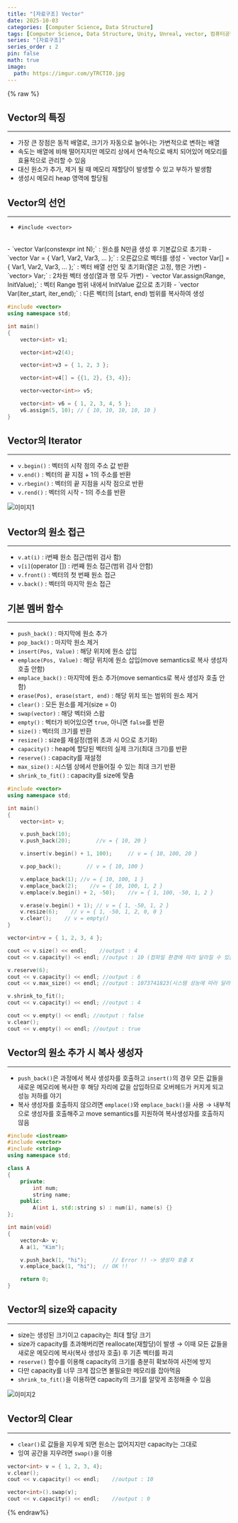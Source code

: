 ```yaml
---
title: "[자료구조] Vector"
date: 2025-10-03
categories: [Computer Science, Data Structure]
tags: [Computer Science, Data Structure, Unity, Unreal, vector, 컴퓨터공학, 자료구조, 유니티, 벡터]
series: "[자료구조]"
series_order : 2
pin: false
math: true
image:
  path: https://imgur.com/yTRCTI0.jpg
---
```


{% raw %}

## Vector의 특징

---

- 가장 큰 장점은 동적 배열로, 크기가 자동으로 늘어나는 가변적으로 변하는 배열
- 속도는 배열에 비해 떨어지지만 메모리 상에서 연속적으로 배치 되어있어 메모리를 효율적으로 관리할 수 있음
- 대신 원소가 추가, 제거 될 때 메모리 재할당이 발생할 수 있고 부하가 발생함
- 생성시 메모리 heap 영역에 할당됨

## Vector의 선언

---

- `#include <vector>`
<br>
- `vector<Type> Var(constexpr int N);` : 원소를 N만큼 생성 후 기본값으로 초기화
- `vector<Type> Var = { Var1, Var2, Var3, ... };` : 오른값으로 벡터를 생성
- `vector<Type> Var[] = { Var1, Var2, Var3, ... };` : 벡터 배열 선언 및 초기화(열은 고정, 행은 가변)
- `vector<vector<Type>> Var;` : 2차원 벡터 생성(열과 행 모두 가변)
- `vector<Type> Var.assign(Range, InitValue);` : 벡터 Range 범위 내에서 InitValue 값으로 초기화
- `vector<Type> Var(iter_start, iter_end);` : 다른 벡터의 [start, end) 범위를 복사하여 생성

```cpp
#include <vector>
using namespace std;

int main()
{
    vector<int> v1;

    vector<int>v2(4);

    vector<int>v3 = { 1, 2, 3 };

    vector<int>v4[] = {{1, 2}, {3, 4}};

    vector<vector<int>> v5;

    vector<int> v6 = { 1, 2, 3, 4, 5 };
    v6.assign(5, 10); // { 10, 10, 10, 10, 10 }
}
```

## Vector의 Iterator

---

- `v.begin()` : 벡터의 시작 점의 주소 값 반환
- `v.end()` : 벡터의 끝 지점 + 1의 주소를 반환
- `v.rbegin()` : 벡터의 끝 지점을 시작 점으로 반환
- `v.rend()` : 벡터의 시작 - 1의 주소를 반환

![이미지1](https://imgur.com/ztO0SAL.png)

## Vector의 원소 접근

---

- `v.at(i)` : i번째 원소 접근(범위 검사 함)
- `v[i]`(operator []) : i번째 원소 접근(범위 검사 안함)
- `v.front()` : 벡터의 첫 번째 원소 접근
- `v.back()` : 벡터의 마지막 원소 접근

## 기본 멤버 함수

---

- `push_back()` : 마지막에 원소 추가
- `pop_back()` : 마지막 원소 제거
- `insert(Pos, Value)` : 해당 위치에 원소 삽입
- `emplace(Pos, Value)` : 해당 위치에 원소 삽입(move semantics로 복사 생성자 호출 안함)
- `emplace_back()` : 마지막에 원소 추가(move semantics로 복사 생성자 호출 안함)
- `erase(Pos), erase(start, end)` : 해당 위치 또는 범위의 원소 제거
- `clear()` : 모든 원소를 제거(size = 0)
- `swap(vector)` : 해당 벡터와 스왑
- `empty()` : 벡터가 비어있으면 `true`, 아니면 `false`를 반환
- `size()` : 벡터의 크기를 반환
- `resize()` : size를 재설정(범위 초과 시 0으로 초기화)
- `capacity()` : heap에 할당된 벡터의 실제 크기(최대 크기)를 반환
- `reserve()` : capacity를 재설정
- `max_size()` : 시스템 상에서 만들어질 수 있는 최대 크기 반환
- `shrink_to_fit()` : capacity를 size에 맞춤

```cpp
#include <vector>
using namespace std;

int main()
{
    vector<int> v;

    v.push_back(10);
    v.push_back(20);        //v = { 10, 20 }

    v.insert(v.begin() + 1, 100);     // v = { 10, 100, 20 }

    v.pop_back();        // v = { 10, 100 }

    v.emplace_back(1); //v = { 10, 100, 1 }
    v.emplace_back(2);    //v = { 10, 100, 1, 2 }
    v.emplace(v.begin() + 2, -50);    //v = { 1, 100, -50, 1, 2 }

    v.erase(v.begin() + 1); // v = { 1, -50, 1, 2 }
    v.resize(6);    // v = { 1, -50, 1, 2, 0, 0 }
    v.clear();    // v = empty()
}
```
```cpp
vector<int>v = { 1, 2, 3, 4 };

cout << v.size() << endl;    //output : 4
cout << v.capacity() << endl; //output : 10 (컴파일 환경에 따라 달라질 수 있음)

v.reserve(6);
cout << v.capacity() << endl; //output : 6
cout << v.max_size() << endl; //output : 1073741823(시스템 성능에 따라 달라질 수 있음)

v.shrink_to_fit();
cout << v.capacity() << endl; //output : 4

cout << v.empty() << endl; //output : false
v.clear();
cout << v.empty() << endl; //output : true
```

## Vector의 원소 추가 시 복사 생성자

---

- `push_back()`은 과정에서 복사 생성자를 호출하고 `insert()`의 경우 모든 값들을 새로운 메모리에 복사한 후 해당 자리에 값을 삽입하므로 오버헤드가 커지게 되고 성능 저하를 야기
- 복사 생성자를 호출하지 않으려면 `emplace()`와 `emplace_back()`을 사용
    → 내부적으로 생성자를 호출해주고 move semantics를 지원하여 복사생성자를 호출하지 않음

```cpp
#include <iostream>
#include <vector>
#include <string>
using namespace std;

class A 
{
    private:
        int num;
        string name;
    public:
        A(int i, std::string s) : num(i), name(s) {}
};

int main(void) 
{
    vector<A> v;
    A a(1, "Kim");

    v.push_back(1, "hi");        // Error !! -> 생성자 호출 X
    v.emplace_back(1, "hi");  // OK !!

    return 0;
}
```

## Vector의 size와 capacity

---

- size는 생성된 크기이고 capacity는 최대 할당 크기
- size가 capacity를 초과해버리면 reallocate(재할당)이 발생
    → 이때 모든 값들을 새로운 메모리에 복사(복사 생성자 호출) 후 기존 벡터를 파괴
- `reserve()` 함수를 이용해 capacity의 크기를 충분히 확보하여 사전에 방지
- 다만 capacity를 너무 크게 잡으면 불필요한 메모리를 잡아먹음
- `shrink_to_fit()`을 이용하면 capacity의 크기를 알맞게 조정해줄 수 있음

![이미지2](https://imgur.com/hIcWWEi.png)

## Vector의 Clear

---

- `clear()`로 값들을 지우게 되면 원소는 없어지지만 capacity는 그대로
- 잉여 공간을 지우려면 `swap()`을 이용

```cpp
vector<int> v = { 1, 2, 3, 4};
v.clear();
cout << v.capacity() << endl;    //output : 10

vector<int>().swap(v);
cout << v.capacity() << endl;    //output : 0
```
{% endraw%}
